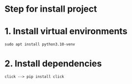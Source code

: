 #  Step for install project

# 1. Install virtual environments
    sudo apt install python3.10-venv
# 2. Install dependencies    
    click --> pip install click
    